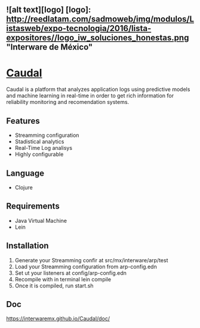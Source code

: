 ![alt text][logo]
[logo]: http://reedlatam.com/sadmoweb/img/modulos/Listasweb/expo-tecnologia/2016/lista-expositores//logo_iw_soluciones_honestas.png "Interware de México"
-----
# [Caudal](http://www.interware.com.mx)   

Caudal is a platform that analyzes application logs using predictive models and machine learning in real-time in order to get rich information for reliability monitoring and recomendation systems.
## Features
* Streamming configuration
* Stadistical analytics
* Real-Time Log analisys 
* Highly configurable
## Language
 * Clojure

## Requirements
 * Java Virtual Machine
 * Lein
 

## Installation
1. Generate your Streamming confir at src/mx/interware/arp/test
2. Load your Streamming configuration from arp-config.edn 
3. Set ut your listeners at config/arp-config.edn
4. Recompile with in terminal lein compile
5. Once it is compiled, run start.sh


## Doc
https://interwaremx.github.io/Caudal/doc/
